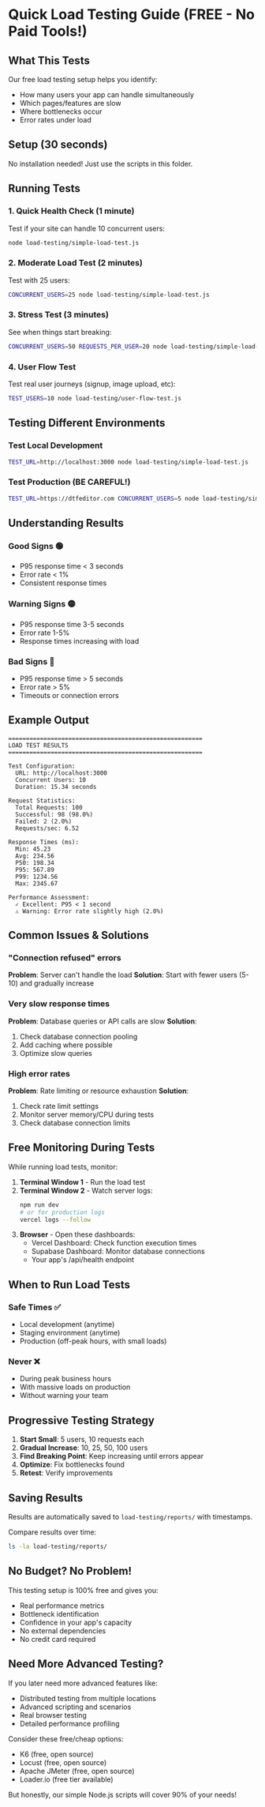 # Quick Load Testing Guide (FREE - No Paid Tools!)

## What This Tests

Our free load testing setup helps you identify:
- How many users your app can handle simultaneously
- Which pages/features are slow
- Where bottlenecks occur
- Error rates under load

## Setup (30 seconds)

No installation needed! Just use the scripts in this folder.

## Running Tests

### 1. Quick Health Check (1 minute)
Test if your site can handle 10 concurrent users:
```bash
node load-testing/simple-load-test.js
```

### 2. Moderate Load Test (2 minutes)
Test with 25 users:
```bash
CONCURRENT_USERS=25 node load-testing/simple-load-test.js
```

### 3. Stress Test (3 minutes)
See when things start breaking:
```bash
CONCURRENT_USERS=50 REQUESTS_PER_USER=20 node load-testing/simple-load-test.js
```

### 4. User Flow Test
Test real user journeys (signup, image upload, etc):
```bash
TEST_USERS=10 node load-testing/user-flow-test.js
```

## Testing Different Environments

### Test Local Development
```bash
TEST_URL=http://localhost:3000 node load-testing/simple-load-test.js
```

### Test Production (BE CAREFUL!)
```bash
TEST_URL=https://dtfeditor.com CONCURRENT_USERS=5 node load-testing/simple-load-test.js
```

## Understanding Results

### Good Signs 🟢
- P95 response time < 3 seconds
- Error rate < 1%
- Consistent response times

### Warning Signs 🟡
- P95 response time 3-5 seconds
- Error rate 1-5%
- Response times increasing with load

### Bad Signs 🔴
- P95 response time > 5 seconds
- Error rate > 5%
- Timeouts or connection errors

## Example Output
```
=======================================================
LOAD TEST RESULTS
=======================================================

Test Configuration:
  URL: http://localhost:3000
  Concurrent Users: 10
  Duration: 15.34 seconds

Request Statistics:
  Total Requests: 100
  Successful: 98 (98.0%)
  Failed: 2 (2.0%)
  Requests/sec: 6.52

Response Times (ms):
  Min: 45.23
  Avg: 234.56
  P50: 198.34
  P95: 567.89
  P99: 1234.56
  Max: 2345.67

Performance Assessment:
  ✓ Excellent: P95 < 1 second
  ⚠ Warning: Error rate slightly high (2.0%)
```

## Common Issues & Solutions

### "Connection refused" errors
**Problem**: Server can't handle the load
**Solution**: Start with fewer users (5-10) and gradually increase

### Very slow response times
**Problem**: Database queries or API calls are slow
**Solution**: 
1. Check database connection pooling
2. Add caching where possible
3. Optimize slow queries

### High error rates
**Problem**: Rate limiting or resource exhaustion
**Solution**:
1. Check rate limit settings
2. Monitor server memory/CPU during tests
3. Check database connection limits

## Free Monitoring During Tests

While running load tests, monitor:

1. **Terminal Window 1** - Run the load test
2. **Terminal Window 2** - Watch server logs:
   ```bash
   npm run dev
   # or for production logs
   vercel logs --follow
   ```
3. **Browser** - Open these dashboards:
   - Vercel Dashboard: Check function execution times
   - Supabase Dashboard: Monitor database connections
   - Your app's /api/health endpoint

## When to Run Load Tests

### Safe Times ✅
- Local development (anytime)
- Staging environment (anytime)
- Production (off-peak hours, with small loads)

### Never ❌
- During peak business hours
- With massive loads on production
- Without warning your team

## Progressive Testing Strategy

1. **Start Small**: 5 users, 10 requests each
2. **Gradual Increase**: 10, 25, 50, 100 users
3. **Find Breaking Point**: Keep increasing until errors appear
4. **Optimize**: Fix bottlenecks found
5. **Retest**: Verify improvements

## Saving Results

Results are automatically saved to `load-testing/reports/` with timestamps.

Compare results over time:
```bash
ls -la load-testing/reports/
```

## No Budget? No Problem!

This testing setup is 100% free and gives you:
- Real performance metrics
- Bottleneck identification  
- Confidence in your app's capacity
- No external dependencies
- No credit card required

## Need More Advanced Testing?

If you later need more advanced features like:
- Distributed testing from multiple locations
- Advanced scripting and scenarios
- Real browser testing
- Detailed performance profiling

Consider these free/cheap options:
- K6 (free, open source)
- Locust (free, open source)
- Apache JMeter (free, open source)
- Loader.io (free tier available)

But honestly, our simple Node.js scripts will cover 90% of your needs!